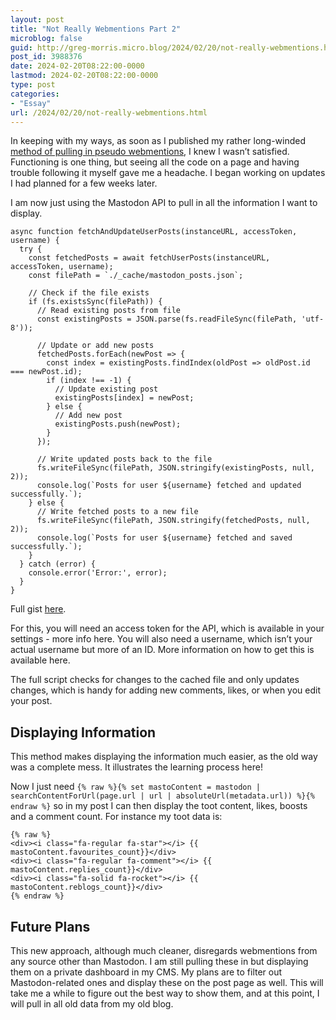 ```yaml
---
layout: post
title: "Not Really Webmentions Part 2"
microblog: false
guid: http://greg-morris.micro.blog/2024/02/20/not-really-webmentions.html
post_id: 3988376
date: 2024-02-20T08:22:00-0000
lastmod: 2024-02-20T08:22:00-0000
type: post
categories:
- "Essay"
url: /2024/02/20/not-really-webmentions.html
---
```

In keeping with my ways, as soon as I published my rather long-winded [method of pulling in pseudo webmentions](/2024/02/18/my-blog-webmention-counts), I knew I wasn’t satisfied. Functioning is one thing, but seeing all the code on a page and having trouble following it myself gave me a headache. I began working on updates I had planned for a few weeks later.

I am now just using the Mastodon API to pull in all the information I want to display.

```
async function fetchAndUpdateUserPosts(instanceURL, accessToken, username) {
  try {
    const fetchedPosts = await fetchUserPosts(instanceURL, accessToken, username);
    const filePath = `./_cache/mastodon_posts.json`;

    // Check if the file exists
    if (fs.existsSync(filePath)) {
      // Read existing posts from file
      const existingPosts = JSON.parse(fs.readFileSync(filePath, 'utf-8'));

      // Update or add new posts
      fetchedPosts.forEach(newPost => {
        const index = existingPosts.findIndex(oldPost => oldPost.id === newPost.id);
        if (index !== -1) {
          // Update existing post
          existingPosts[index] = newPost;
        } else {
          // Add new post
          existingPosts.push(newPost);
        }
      });

      // Write updated posts back to the file
      fs.writeFileSync(filePath, JSON.stringify(existingPosts, null, 2));
      console.log(`Posts for user ${username} fetched and updated successfully.`);
    } else {
      // Write fetched posts to a new file
      fs.writeFileSync(filePath, JSON.stringify(fetchedPosts, null, 2));
      console.log(`Posts for user ${username} fetched and saved successfully.`);
    }
  } catch (error) {
    console.error('Error:', error);
  }
}
```

Full gist [here](https://gist.github.com/gr36/bbddf18a17ce903e8b2dc321d96e1801).

For this, you will need an access token for the API, which is available in your settings - more info here. You will also need a username, which isn’t your actual username but more of an ID. More information on how to get this is available here.

The full script checks for changes to the cached file and only updates changes, which is handy for adding new comments, likes, or when you edit your post.

## Displaying Information

This method makes displaying the information much easier, as the old way was a complete mess. It illustrates the learning process here!

Now I just need `{% raw %}{% set mastoContent = mastodon | searchContentForUrl(page.url | url | absoluteUrl(metadata.url)) %}{% endraw %}` so in my post I can then display the toot content, likes, boosts and a comment count. For instance my toot data is:
```
{% raw %}
<div><i class="fa-regular fa-star"></i> {{ mastoContent.favourites_count}}</div>
<div><i class="fa-regular fa-comment"></i> {{ mastoContent.replies_count}}</div>
<div><i class="fa-solid fa-rocket"></i> {{ mastoContent.reblogs_count}}</div>
{% endraw %}
```

## Future Plans
This new approach, although much cleaner, disregards webmentions from any source other than Mastodon. I am still pulling these in but displaying them on a private dashboard in my CMS. My plans are to filter out Mastodon-related ones and display these on the post page as well. This will take me a while to figure out the best way to show them, and at this point, I will pull in all old data from my old blog.
